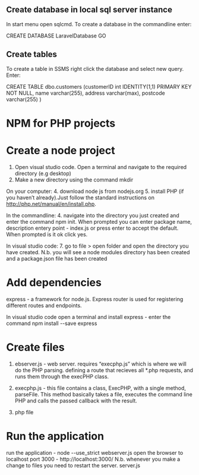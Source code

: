 Create database in local sql server instance
---------------------------------------------
In start menu open sqlcmd.
To create a database in the commandline enter:

CREATE DATABASE LaravelDatabase GO

Create tables
---------------
To create a table in SSMS right click the database and select new query. Enter:

CREATE TABLE dbo.customers
(customerID int IDENTITY(1,1) PRIMARY KEY NOT NULL,
name varchar(255),
address varchar(max), 
postcode varchar(255) )

NPM for PHP projects
=====================

Create a node project
===========================

1. Open visual studio code. Open a terminal and navigate to the required directory (e.g desktop)
2. Make a new directory using the command mkdir <directoryname>

On your computer:
4. download node js from nodejs.org
5. install PHP (if you haven’t already).Just follow the standard instructions on http://php.net/manual/en/install.php.

In the commandline:
4. navigate into the directory you just created and enter the command npm init. When prompted you can enter package name, description entery point - index.js or press
enter to accept the default.  When prompted is it ok click yes.

In visual studio code: 
7. go to file > open folder and open the directory you have created. N.b. you will see a node modules directory has been created and a package.json file has been created

Add dependencies
=================

express - a framework for node.js. Express router is used for registering different routes and endpoints.

In visual studio code open a terminal and install express - enter the command npm install --save express

Create files
=============
1. ebserver.js - web server. requires “execphp.js” which is where we will do the PHP parsing. 
defining a route that recieves all *.php requests, and runs them through the execPHP class.

2. execphp.js - this file contains a class, ExecPHP, with a single method, parseFile. This method basically takes a file, 
executes the command line PHP and calls the passed callback with the result.

3. php file

Run the application
=====================

run the application - node --use_strict webserver.js
open the browser to localhost port 3000 - http://localhost:3000/
N.b. whenever you make a change to files you need to restart the server. server.js


